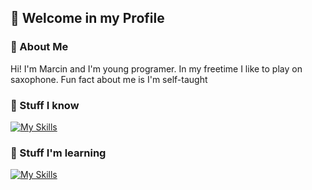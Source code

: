 ## 👋 Welcome in my Profile

### 📖 About Me
Hi! I'm Marcin and I'm young programer. In my freetime I like to play on saxophone. Fun fact about me is I'm self-taught

### 🔨 Stuff I know
[![My Skills](https://skillicons.dev/icons?i=html,css,git,github&perline=3)](https://skillicons.dev) 

### 🔧 Stuff I'm learning
[![My Skills](https://skillicons.dev/icons?i=nodejs,js,python,godot&perline=3)](https://skillicons.dev)
